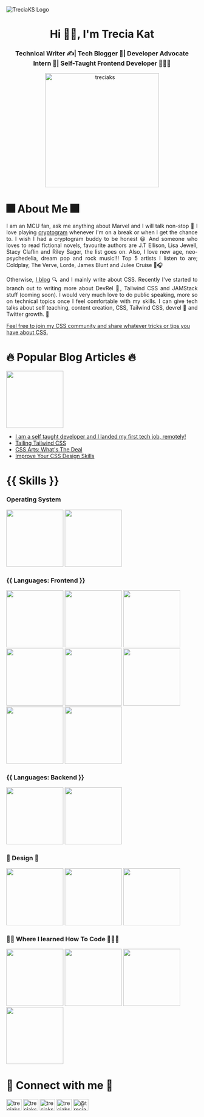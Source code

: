 <img src="https://user-images.githubusercontent.com/82657928/184918827-87072f03-6e9b-4c43-9a58-acd57a5082f6.png" alt="TreciaKS Logo" />
<h1 align="center">Hi 👋🐶, I'm Trecia Kat</h1>
<h3 align="center">Technical Writer ✍️| Tech Blogger 📝| Developer Advocate Intern 🥑| Self-Taught Frontend Developer 👩🏾‍🎓</h3>

<p align="center"> <a href="https://twitter.com/treciaks" target="blank"><img src="https://img.shields.io/twitter/follow/treciaks?logo=twitter&style=for-the-badge" alt="treciaks" width="300px"/></a> </p>

<h1>🎆 About Me 🎆</h1>
<p align='justify'>I am an MCU fan, ask me anything about Marvel and I will talk non-stop 🐜 I love playing <a href="https://api.razzlepuzzles.com/cryptogram" target="blank">cryptogram</a> whenever I'm on a break or when I get the chance to. I wish I had a cryptogram buddy to be honest 😆 And someone who loves to read fictional novels, favourite authors are J.T Ellison, Lisa Jewell, Stacy Claflin and Riley Sager, the list goes on. Also, I love new age, neo-psychedelia, dream pop and rock music!!! Top 5 artists I listen to are; Coldplay, The Verve, Lorde, James Blunt and Julee Cruise 🎸🎧 </p>

<p align="justify">Otherwise, <a href="https://treciaks.hashnode.dev" target="_blank">I blog</a>  🔍 and I mainly write about CSS. Recently I've started to branch out to writing more about DevRel 🥑, Tailwind CSS and JAMStack stuff (coming soon). I would very much love to do public speaking, more so on technical topics once I feel comfortable with my skills. I can give tech talks about self teaching, content creation, CSS, Tailwind CSS, devrel 🥑 and Twitter growth. 🌱</p>

[Feel free to join my CSS community and share whatever tricks or tips you have about CSS.](https://discord.com/invite/PNpKMbZeqN)

<h1>🔥 Popular Blog Articles 🔥</h1>
<img src="https://img.shields.io/badge/Hashnode-2962FF?style=for-the-badge&logo=hashnode&logoColor=white"  width="150px" />
<ul>
  <li><a href="https://treciaks.hashnode.dev/i-am-a-self-taught-developer-and-i-landed-my-first-tech-job-remotely" target="blank">I am a self taught developer and I landed my first tech job, remotely!</a></li>
  <li><a href="https://treciaks.hashnode.dev/tailing-tailwind-css" target="blank">Tailing Tailwind CSS</a></li>
  <li><a href="https://treciaks.hashnode.dev/css-arts-whats-the-deal" target="blank">CSS Arts: What's The Deal</a></li>
  <li><a href="https://treciaks.hashnode.dev/improve-your-css-design-skills" target="blank">Improve Your CSS Design Skills</a></li>
</ul>

<h1 align="left"> {{ Skills }}</h1>
<h3>Operating System</h3>
<p align="left">
<img src="https://img.shields.io/badge/mac%20os-000000?style=for-the-badge&logo=apple&logoColor=white" width="150px" />
<img src="https://img.shields.io/badge/Windows-0078D6?style=for-the-badge&logo=windows&logoColor=white" width="150px" />
</p>

<h3>{{ Languages: Frontend }}</h3>
<p align="left">
<img src="https://img.shields.io/badge/HTML-239120?style=for-the-badge&logo=html5&logoColor=white" width="150px" />
<img src="https://img.shields.io/badge/CSS-239120?&style=for-the-badge&logo=css3&logoColor=white" width="150px" />
<img src="https://img.shields.io/badge/Tailwind_CSS-38B2AC?style=for-the-badge&logo=tailwind-css&logoColor=white" width="150px" />
<img src="https://img.shields.io/badge/Tailwind_CSS-38B2AC?style=for-the-badge&logo=tailwind-css&logoColor=white" width="150px" />
<img src="https://img.shields.io/badge/React-20232A?style=for-the-badge&logo=react&logoColor=61DAFB" width="150px" />
<img src="https://img.shields.io/badge/JavaScript-F7DF1E?style=for-the-badge&logo=javascript&logoColor=black" width="150px" />
<img src="https://img.shields.io/badge/Markdown-000000?style=for-the-badge&logo=markdown&logoColor=white" width="150px" />
<img src="https://img.shields.io/badge/TypeScript-007ACC?style=for-the-badge&logo=typescript&logoColor=white" width="150px" />
</p>

<h3>{{ Languages: Backend }}</h3>
<p align="left">
<img src="https://img.shields.io/badge/Node.js-43853D?style=for-the-badge&logo=node.js&logoColor=white" width="150px" />
<img src="https://img.shields.io/badge/CSS-239120?&style=for-the-badge&logo=css3&logoColor=white" width="150px" />
</p>

<h3>🎨 Design 🎨</h3>
<p align="left">
<img src="https://img.shields.io/badge/Figma-F24E1E?style=for-the-badge&logo=figma&logoColor=white" width="150px" />
<img src="https://img.shields.io/badge/Canva-%2300C4CC.svg?&style=for-the-badge&logo=Canva&logoColor=white" width="150px" />
<img src="https://img.shields.io/badge/Adobe%20XD-470137?style=for-the-badge&logo=Adobe%20XD&logoColor=#FF61F6" width="150px" />
</p>

<h3>👩‍🏫 Where I learned How To Code 👩🏾‍🎓</h3>
<p align="left">
<img src="https://img.shields.io/badge/freecodecamp-27273D?style=for-the-badge&logo=freecodecamp&logoColor=white" width="150px" />
<img src="https://img.shields.io/badge/Codecademy-FFF0E5?style=for-the-badge&logo=codecademy&logoColor=303347" width="150px" />
<img src="https://img.shields.io/badge/scrimba-2B283A?style=for-the-badge&logo=scrimba&logoColor=white" width="150px" />
<img src="https://img.shields.io/badge/Udemy-EC5252?style=for-the-badge&logo=Udemy&logoColor=white" width="150px" />
</p>


<h1 align="left">🥳 Connect with me 🥳</h1>
<p align="left">
<a href="https://codepen.io/treciaks" target="blank"><img align="center" src="https://raw.githubusercontent.com/rahuldkjain/github-profile-readme-generator/master/src/images/icons/Social/codepen.svg" alt="treciaks" height="30" width="40" /></a>
<a href="https://dev.to/treciaks" target="blank"><img align="center" src="https://raw.githubusercontent.com/rahuldkjain/github-profile-readme-generator/master/src/images/icons/Social/devto.svg" alt="treciaks" height="30" width="40" /></a>
<a href="https://twitter.com/treciaks" target="blank"><img align="center" src="https://raw.githubusercontent.com/rahuldkjain/github-profile-readme-generator/master/src/images/icons/Social/twitter.svg" alt="treciaks" height="30" width="40" /></a>
<a href="https://linkedin.com/in/treciaks" target="blank"><img align="center" src="https://raw.githubusercontent.com/rahuldkjain/github-profile-readme-generator/master/src/images/icons/Social/linked-in-alt.svg" alt="treciaks" height="30" width="40" /></a>
<a href="https://hashnode.com/@treciaks" target="blank"><img align="center" src="https://raw.githubusercontent.com/rahuldkjain/github-profile-readme-generator/master/src/images/icons/Social/hashnode.svg" alt="@treciaks" height="30" width="40" /></a>
</p>

